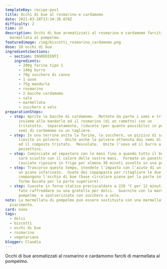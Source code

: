 ```yaml
---
templateKey: recipe-post
title: Occhi di bue al rosmarino e cardamomo
date: 2021-03-28T13:34:38.870Z
difficulty: 2
time: 2h
description: Occhi di bue aromatizzati al rosmarino e cardamomo farciti di
  marmellata al pompelmo.
featuredimage: /img/biscotti_rosmarino_cardamomo.png
dose: 10 occhi di bue
ingredientsSections:
  - section: INGREDIENTI
    ingredients:
      - 200g farina tipo 1
      - 140g burro
      - 70g zucchero di canna
      - 1 uovo
      - 75g mandorle
      - rosmarino
      - 2 bacche cardamomo
      - sale
      - marmellata
      - zucchero a velo
preparationSteps:
  - step: Aprite le bacche di cardamomo.  Mettete da parte i semi e tritate le bucce
      insieme alle mandorle ed il rosmarino (di un rametto) con un
      tritatutto.  Separatamente, riducete (per quanto possibile) in polvere i
      semi di cardamomo su un tagliere.
  - step: In una terrina unite la farina, lo zucchero, un pizzico di sale ed il
      lievito in polvere.  Unite anche la polvere ottenuta dai semi di cardamomo
      ed il composto tristato.  Mescolate.  Unite l'uovo ed il burro a
      pezzettini.
  - step: Cominciate ad impastare con le mani fino a quando tutto il burro non si
      sarà sciolto con il calore delle vostre mani.  Formate un panetto e
      lasciate riposare in frigo per almeno 30 minuti avvolto in una pellicola.
  - step: Trascorso questo tempo, stendete l'impasto con l'aiuto di un mattarello su
      un piano infarinato.  Usate dei coppapasta per ritagliare le due forme che
      compongono l'occhio di bue (base circolare piena per la parte inferiore e
      forma bucata per la parte superiore).
  - step: Cuocete in forno statico preriscaldato a 220 °C per 12 minuti.  Sfornate e
      fate raffreddare su una gratella per dolci.  Guarnite con la marmellata di
      pompelmo  e spolverizzate con zucchero a velo.
note: La marmellata di pompelmo può essere sostituita con una marmellata a
  piacimento.
card: none
tags:
  - dolci
  - biscotti
  - occhi di bue
  - rosmarino
  - vegetariano
blogger: Claudia
---
```

Occhi di bue aromatizzati al rosmarino e cardamomo farciti di marmellata al pompelmo.